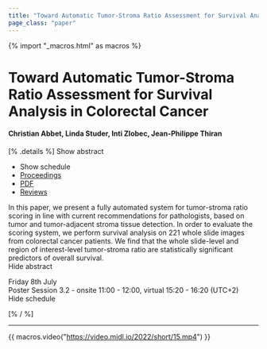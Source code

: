 ```yaml
---
title: "Toward Automatic Tumor-Stroma Ratio Assessment for Survival Analysis in Colorectal Cancer"
page_class: "paper"
---
```


{% import "_macros.html" as macros %}

# Toward Automatic Tumor-Stroma Ratio Assessment for Survival Analysis in Colorectal Cancer

#### Christian Abbet, Linda Studer, Inti Zlobec, Jean-Philippe Thiran

[% .details %]
<a class="toggle_visibility" data-selector=".abstract" data-level="3">Show abstract</a>
- <a class="toggle_visibility" data-selector=".schedule" data-level="3">Show schedule</a>
- <a href="">Proceedings</a>
- <a href="https://openreview.net/pdf?id=PMQZGFtItHJ">PDF</a>
- <a href="https://openreview.net/forum?id=PMQZGFtItHJ">Reviews</a>

<p>
    <span class="abstract">
        In this paper, we present a fully automated system for tumor-stroma ratio scoring in line with current recommendations for pathologists, based on tumor and tumor-adjacent stroma tissue detection. In order to evaluate the scoring system, we perform survival analysis on 221 whole slide images from colorectal cancer patients. We find that the whole slide-level and region of interest-level tumor-stroma ratio are statistically significant predictors of overall survival.
        <br>
        <span class="actions"><a class="toggle_visibility" data-level="2">Hide abstract</a></span>
    </span>
</p>

<p>
    <span class="schedule">
        Friday 8th July<br>Poster Session 3.2 - onsite 11:00 - 12:00, virtual 15:20 - 16:20 (UTC+2)
        <br>
        <span class="actions"><a class="toggle_visibility" data-level="2">Hide schedule</a></span>
    </span>
</p>

[% / %]


---
{{ macros.video("https://video.midl.io/2022/short/15.mp4") }}

